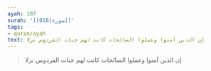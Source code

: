 ```yaml
---
ayah: 107
surah: '[[018|سورة]]'
tags:
- quran/ayah
text: إن الذين آمنوا وعملوا الصالحات كانت لهم جنات الفردوس نزلا
---
```

> إن الذين آمنوا وعملوا الصالحات كانت لهم جنات الفردوس نزلا

